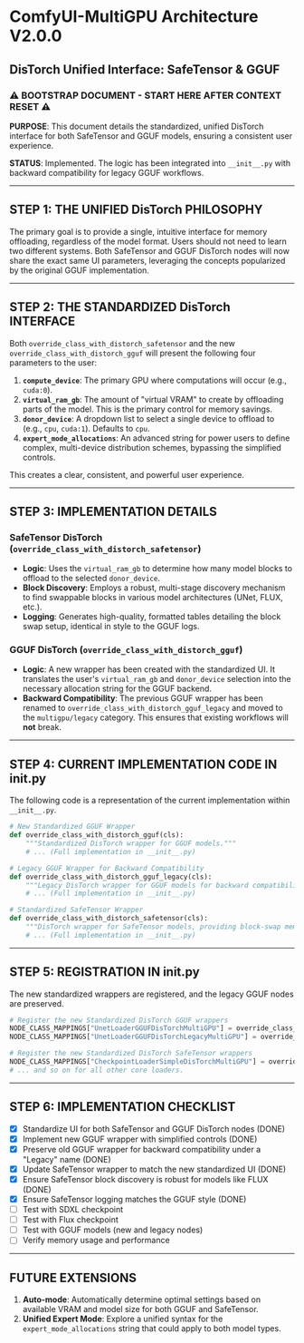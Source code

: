 # ComfyUI-MultiGPU Architecture V2.0.0
## DisTorch Unified Interface: SafeTensor & GGUF

### ⚠️ BOOTSTRAP DOCUMENT - START HERE AFTER CONTEXT RESET ⚠️

**PURPOSE**: This document details the standardized, unified DisTorch interface for both SafeTensor and GGUF models, ensuring a consistent user experience.

**STATUS**: Implemented. The logic has been integrated into `__init__.py` with backward compatibility for legacy GGUF workflows.

---

## STEP 1: THE UNIFIED DisTorch PHILOSOPHY

The primary goal is to provide a single, intuitive interface for memory offloading, regardless of the model format. Users should not need to learn two different systems. Both SafeTensor and GGUF DisTorch nodes will now share the exact same UI parameters, leveraging the concepts popularized by the original GGUF implementation.

---

## STEP 2: THE STANDARDIZED DisTorch INTERFACE

Both `override_class_with_distorch_safetensor` and the new `override_class_with_distorch_gguf` will present the following four parameters to the user:

1.  **`compute_device`**: The primary GPU where computations will occur (e.g., `cuda:0`).
2.  **`virtual_ram_gb`**: The amount of "virtual VRAM" to create by offloading parts of the model. This is the primary control for memory savings.
3.  **`donor_device`**: A dropdown list to select a single device to offload to (e.g., `cpu`, `cuda:1`). Defaults to `cpu`.
4.  **`expert_mode_allocations`**: An advanced string for power users to define complex, multi-device distribution schemes, bypassing the simplified controls.

This creates a clear, consistent, and powerful user experience.

---

## STEP 3: IMPLEMENTATION DETAILS

### SafeTensor DisTorch (`override_class_with_distorch_safetensor`)
-   **Logic**: Uses the `virtual_ram_gb` to determine how many model blocks to offload to the selected `donor_device`.
-   **Block Discovery**: Employs a robust, multi-stage discovery mechanism to find swappable blocks in various model architectures (UNet, FLUX, etc.).
-   **Logging**: Generates high-quality, formatted tables detailing the block swap setup, identical in style to the GGUF logs.

### GGUF DisTorch (`override_class_with_distorch_gguf`)
-   **Logic**: A new wrapper has been created with the standardized UI. It translates the user's `virtual_ram_gb` and `donor_device` selection into the necessary allocation string for the GGUF backend.
-   **Backward Compatibility**: The previous GGUF wrapper has been renamed to `override_class_with_distorch_gguf_legacy` and moved to the `multigpu/legacy` category. This ensures that existing workflows will **not** break.

---

## STEP 4: CURRENT IMPLEMENTATION CODE IN __init__.py

The following code is a representation of the current implementation within `__init__.py`.

```python
# New Standardized GGUF Wrapper
def override_class_with_distorch_gguf(cls):
    """Standardized DisTorch wrapper for GGUF models."""
    # ... (Full implementation in __init__.py)

# Legacy GGUF Wrapper for Backward Compatibility
def override_class_with_distorch_gguf_legacy(cls):
    """Legacy DisTorch wrapper for GGUF models for backward compatibility."""
    # ... (Full implementation in __init__.py)

# Standardized SafeTensor Wrapper
def override_class_with_distorch_safetensor(cls):
    """DisTorch wrapper for SafeTensor models, providing block-swap memory optimization."""
    # ... (Full implementation in __init__.py)
```

---

## STEP 5: REGISTRATION IN __init__.py

The new standardized wrappers are registered, and the legacy GGUF nodes are preserved.

```python
# Register the new Standardized DisTorch GGUF wrappers
NODE_CLASS_MAPPINGS["UnetLoaderGGUFDisTorchMultiGPU"] = override_class_with_distorch_gguf(UnetLoaderGGUF)
NODE_CLASS_MAPPINGS["UnetLoaderGGUFDisTorchLegacyMultiGPU"] = override_class_with_distorch_gguf_legacy(UnetLoaderGGUF)

# Register the new Standardized DisTorch SafeTensor wrappers
NODE_CLASS_MAPPINGS["CheckpointLoaderSimpleDisTorchMultiGPU"] = override_class_with_distorch_safetensor(GLOBAL_NODE_CLASS_MAPPINGS["CheckpointLoaderSimple"])
# ... and so on for all other core loaders.
```

---

## STEP 6: IMPLEMENTATION CHECKLIST

- [X] Standardize UI for both SafeTensor and GGUF DisTorch nodes (DONE)
- [X] Implement new GGUF wrapper with simplified controls (DONE)
- [X] Preserve old GGUF wrapper for backward compatibility under a "Legacy" name (DONE)
- [X] Update SafeTensor wrapper to match the new standardized UI (DONE)
- [X] Ensure SafeTensor block discovery is robust for models like FLUX (DONE)
- [X] Ensure SafeTensor logging matches the GGUF style (DONE)
- [ ] Test with SDXL checkpoint
- [ ] Test with Flux checkpoint
- [ ] Test with GGUF models (new and legacy nodes)
- [ ] Verify memory usage and performance

---

## FUTURE EXTENSIONS

1.  **Auto-mode**: Automatically determine optimal settings based on available VRAM and model size for both GGUF and SafeTensor.
2.  **Unified Expert Mode**: Explore a unified syntax for the `expert_mode_allocations` string that could apply to both model types.
